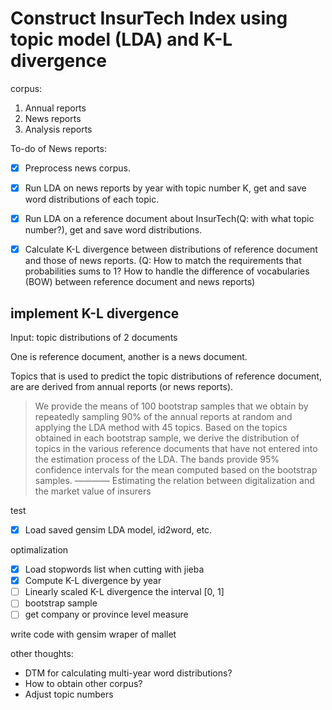 # Construct InsurTech Index using topic model (LDA) and K-L divergence



corpus:
1. Annual reports
2. News reports
3. Analysis reports
   

To-do of News reports:
- [x] Preprocess news corpus.
- [x] Run LDA on news reports by year with topic number K, get and save word distributions of each topic.
- [x] Run LDA on a reference document about InsurTech(Q: with what topic number?), get and save word distributions.
- [x] Calculate K-L divergence between distributions of reference document and those of news reports. (Q: How to match the requirements that probabilities sums to 1? How to handle the difference of vocabularies (BOW) between reference document and news reports)


## implement K-L divergence

Input: topic distributions of 2 documents

One is reference document, another is a news document.

Topics that is used to predict the topic distributions of reference document, are are derived from annual reports (or news reports).

> We provide the means of 100 bootstrap samples that we obtain by repeatedly sampling 90% of the annual reports at random and applying the LDA method with 45 topics. Based on the topics obtained in each bootstrap sample, we derive the distribution of topics in the various reference documents that have not entered into the estimation process of the LDA. The bands provide 95% confidence intervals for the mean computed based on the bootstrap samples.
> ———— Estimating the relation between digitalization and the market value of insurers

test
- [x] Load saved gensim LDA model, id2word, etc.

optimalization
- [x] Load stopwords list when cutting with jieba
- [x] Compute K-L divergence by year
- [ ] Linearly scaled K-L divergence the interval [0, 1]
- [ ] bootstrap sample
- [ ] get company or province level measure

write code with gensim wraper of mallet

other thoughts:
- DTM for calculating multi-year word distributions?
- How to obtain other corpus?
- Adjust topic numbers
